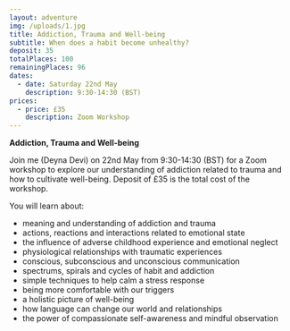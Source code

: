 ```yaml
---
layout: adventure
img: /uploads/1.jpg
title: Addiction, Trauma and Well-being
subtitle: When does a habit become unhealthy?
deposit: 35
totalPlaces: 100
remainingPlaces: 96
dates:
  - date: Saturday 22nd May
    description: 9:30-14:30 (BST)
prices:
  - price: £35
    description: Zoom Workshop
---
```

**Addiction, Trauma and Well-being**

Join me (Deyna Devi) on 22nd May from 9:30-14:30 (BST) for a Zoom workshop to explore our understanding of addiction related to trauma and how to cultivate well-being. Deposit of £35 is the total cost of the workshop.

You will learn about:  

* meaning and understanding of addiction and trauma
* actions, reactions and interactions related to emotional state
* the influence of adverse childhood experience and emotional neglect
* physiological relationships with traumatic experiences
* conscious, subconscious and unconscious communication
* spectrums, spirals and cycles of habit and addiction
* simple techniques to help calm a stress response
* being more comfortable with our triggers
* a holistic picture of well-being
* how language can change our world and relationships
* the power of compassionate self-awareness and mindful observation